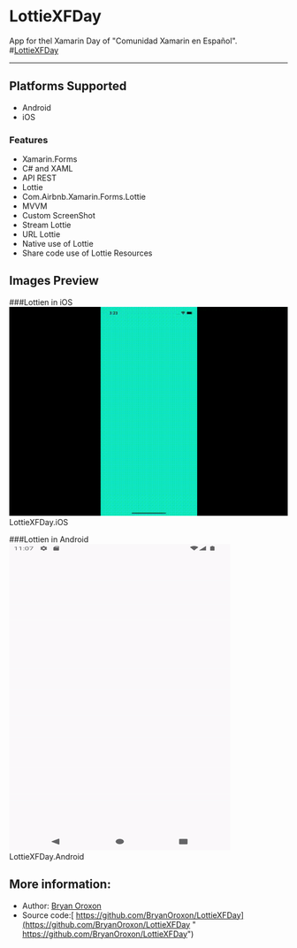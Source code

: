 # LottieXFDay
App for thel Xamarin Day of "Comunidad Xamarin en Español".
#[LottieXFDay](https://github.com/BryanOroxon/LottieXFDay "LottieXFDay")

------------
## Platforms Supported
-  Android
- iOS


### Features

- Xamarin.Forms
- C# and XAML
- API REST
- Lottie
- Com.Airbnb.Xamarin.Forms.Lottie
- MVVM
- Custom ScreenShot
- Stream Lottie
- URL Lottie
- Native use of Lottie
- Share code use of Lottie Resources


## Images Preview


###Lottien in iOS
![LottieiOS](https://github.com/BryanOroxon/LottieXFDay/blob/main/ScreenShots/LottieiOS.gif?raw=true "LottieiOS") LottieXFDay.iOS 

###Lottien in Android
![LottieAndroid](https://github.com/BryanOroxon/LottieXFDay/blob/main/ScreenShots/LottieAndroidSt.gif?raw=true "LottieAndroid")
LottieXFDay.Android







## More information:
- Author: [Bryan Oroxon](https://github.com/BryanOroxon "Bryan Oroxon")
- Source code:[ https://github.com/BryanOroxon/LottieXFDay](https://github.com/BryanOroxon/LottieXFDay " https://github.com/BryanOroxon/LottieXFDay")


